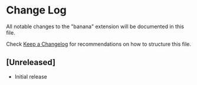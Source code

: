 # Change Log

All notable changes to the "banana" extension will be documented in this file.

Check [Keep a Changelog](http://keepachangelog.com/) for recommendations on how to structure this file.

## [Unreleased]

- Initial release
